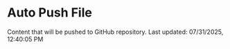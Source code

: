 # Auto Push File

Content that will be pushed to GitHub repository.
Last updated: 07/31/2025, 12:40:05 PM